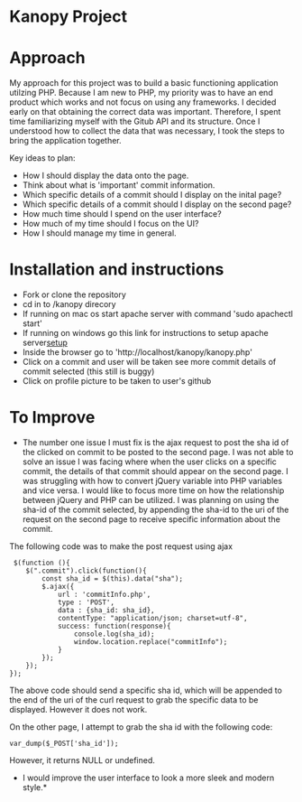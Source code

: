 # Kanopy Project

# Approach

My approach for this project was to build a basic functioning application utilzing PHP. Because I am new to PHP, my priority was to have an end product which works and not focus on using any frameworks. I decided early on that obtaining the correct data was important. Therefore, I spent time familiarizing myself with the Gitub API and its structure. Once I understood how to collect the data that was necessary, I took the steps to bring the application together. 

Key ideas to plan:
* How I should display the data onto the page.
* Think about what is 'important' commit information.
* Which specific details of a commit should I display on the inital page?
* Which specific details of a commit should I display on the second page?
* How much time should I spend on the user interface?
* How much of my time should I focus on the UI?
* How I should manage my time in general.

# Installation and instructions

* Fork or clone the repository
* cd in to /kanopy direcory
* If running on mac os start apache server with command 'sudo apachectl start'
* If running on windows go this link for instructions to setup apache server[setup](https://www.tutorialrepublic.com/php-tutorial/php-get-started.php)
* Inside the browser go to 'http://localhost/kanopy/kanopy.php'
* Click on a commit and user will be taken see more commit details of commit selected (this still is buggy)
* Click on profile picture to be taken to user's github 

# To Improve

* The number one issue I must fix is the ajax request to post the sha id of the clicked on commit to be posted to the second page. I was not able to solve an issue I was facing where when the user clicks on a specific commit, the details of that commit should appear on the second page. I was struggling with how to convert jQuery variable into PHP variables and vice versa. I would like to focus more time on how the relationship between jQuery and PHP can be utilized. I was planning on using the sha-id of the commit selected, by appending the sha-id to the uri of the request on the second page to receive specific information about the commit.

The following code was to make the post request using ajax
```
 $(function (){
    $(".commit").click(function(){
        const sha_id = $(this).data("sha");
        $.ajax({
            url : 'commitInfo.php',
            type : 'POST',
            data : {sha_id: sha_id},
            contentType: "application/json; charset=utf-8",
            success: function(response){
                console.log(sha_id);
                window.location.replace("commitInfo");
            }
        });    
    });
});
```

The above code should send a specific sha id, which will be appended to the end of the uri of the curl request to grab the specific data to be displayed. However it does not work.

On the other page, I attempt to grab the sha id with the following code:

`var_dump($_POST['sha_id']);`

However, it returns NULL or undefined.


* I would improve the user interface to look a more sleek and modern style.* 


